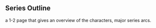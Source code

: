 <!-- series-outline -->
## Series Outline

a 1-2 page that gives an overview of the characters, major series arcs.
<!-- /series-outline -->
